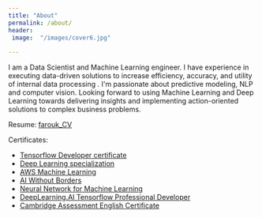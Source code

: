 ```yaml
---
title: "About"
permalink: /about/
header:
 image:  "/images/cover6.jpg"
  
---
```


I am a Data Scientist and Machine Learning engineer. I have experience in executing data-driven solutions to increase efficiency, accuracy, and utility of internal data processing . I'm passionate about predictive modeling, NLP and computer vision. Looking forward to using Machine Learning and Deep Learning towards delivering insights and implementing action-oriented solutions to complex business problems. 

Resume: [farouk_CV](https://alpharouk.github.io/resume-CV/)

Certificates:
  - [Tensorflow Developer certificate](https://alpharouk.github.io/google-certificate/)
  - [Deep Learning specialization](https://alpharouk.github.io/DL-specialisazion/)
  - [AWS Machine Learning](https://alpharouk.github.io/AWS-ML/)
  - [AI Without Borders](https://alpharouk.github.io/AIWB/)
  - [Neural Network for Machine Learning ](https://alpharouk.github.io/NN-for-ML/)
  - [DeepLearning.AI Tensorflow Professional Developer](https://alpharouk.github.io/TF-pro/)
  - [Cambridge Assessment English Certificate](https://alpharouk.github.io/eng-cert/)
